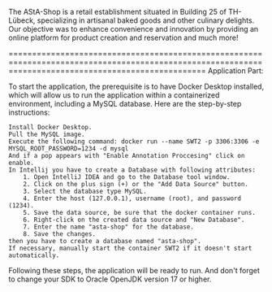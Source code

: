 
The AStA-Shop is a retail establishment situated in Building 25 of TH-Lübeck, specializing in artisanal baked goods and other culinary delights. 
Our objective was to enhance convenience and innovation by providing an online platform for product creation and reservation and much more!

======================================================================================================================================================
Application Part:

To start the application, the prerequisite is to have Docker Desktop installed, which will allow us to run the application within a containerized environment, including a MySQL database. Here are the step-by-step instructions:

    Install Docker Desktop.
    Pull the MySQL image.
    Execute the following command: docker run --name SWT2 -p 3306:3306 -e MYSQL_ROOT_PASSWORD=1234 -d mysql
    And if a pop appears with "Enable Annotation Proccesing" click on enable.
    In Intellij you have to create a Database with following attributes:
        1. Open IntelliJ IDEA and go to the Database tool window.
        2. Click on the plus sign (+) or the "Add Data Source" button.
        3. Select the database type MySQL.
        4. Enter the host (127.0.0.1), username (root), and password (1234).
        5. Save the data source, be sure that the docker container runs.
        6. Right-click on the created data source and "New Database".
        7. Enter the name "asta-shop" for the database.
        8. Save the changes.
    then you have to create a database named "asta-shop".
    If necessary, manually start the container SWT2 if it doesn't start automatically.

Following these steps, the application will be ready to run.
And don't forget to change your SDK to Oracle OpenJDK version 17 or higher.


